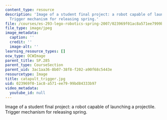 ```yaml
---
content_type: resource
description: 'Image of a student final project: a robot capable of launching a projectile.
  Trigger mechanism for releasing spring.'
file: /courses/es-293-lego-robotics-spring-2007/023969f01ac8a571ee7999bd84333b97_catapult_trigger.jpg
file_type: image/jpeg
image_metadata:
  caption: ''
  credit: ''
  image-alt: ''
learning_resource_types: []
ocw_type: OCWImage
parent_title: SP.285
parent_type: CourseSection
parent_uid: 3ac1aa36-8b07-38f8-f202-a90f68c5443e
resourcetype: Image
title: catapult_trigger.jpg
uid: 023969f0-1ac8-a571-ee79-99bd84333b97
video_metadata:
  youtube_id: null
---
```

Image of a student final project: a robot capable of launching a projectile. Trigger mechanism for releasing spring.